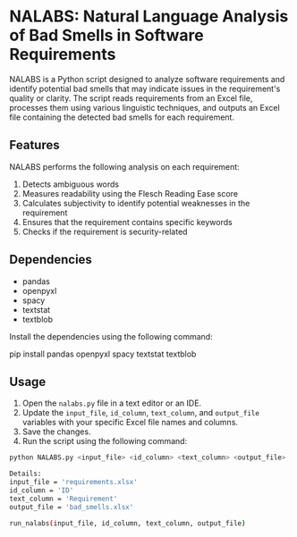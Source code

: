 # NALABS: Natural Language Analysis of Bad Smells in Software Requirements

NALABS is a Python script designed to analyze software requirements and identify potential bad smells that may indicate issues in the requirement's quality or clarity. The script reads requirements from an Excel file, processes them using various linguistic techniques, and outputs an Excel file containing the detected bad smells for each requirement.

## Features

NALABS performs the following analysis on each requirement:

1. Detects ambiguous words
2. Measures readability using the Flesch Reading Ease score
3. Calculates subjectivity to identify potential weaknesses in the requirement
4. Ensures that the requirement contains specific keywords
5. Checks if the requirement is security-related

## Dependencies

- pandas
- openpyxl
- spacy
- textstat
- textblob

Install the dependencies using the following command:

pip install pandas openpyxl spacy textstat textblob


## Usage

1. Open the `nalabs.py` file in a text editor or an IDE.
2. Update the `input_file`, `id_column`, `text_column`, and `output_file` variables with your specific Excel file names and columns.
3. Save the changes.
4. Run the script using the following command:

```bash
python NALABS.py <input_file> <id_column> <text_column> <output_file>

Details:
input_file = 'requirements.xlsx'
id_column = 'ID'
text_column = 'Requirement'
output_file = 'bad_smells.xlsx'

run_nalabs(input_file, id_column, text_column, output_file)
